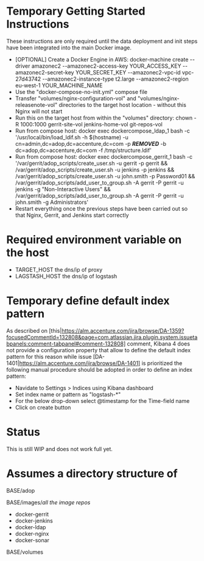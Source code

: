 # Temporary Getting Started Instructions

These instructions are only required until the data deployment and init steps have been integrated into the main Docker image.

- [OPTIONAL] Create a Docker Engine in AWS: docker-machine create --driver amazonec2 --amazonec2-access-key YOUR\_ACCESS\_KEY --amazonec2-secret-key YOUR\_SECRET\_KEY --amazonec2-vpc-id vpc-27d43742 --amazonec2-instance-type t2.large --amazonec2-region eu-west-1 YOUR\_MACHINE\_NAME
- Use the "docker-compose-no-init.yml" compose file 
- Transfer "volumes/nginx-configuration-vol" and "volumes/nginx-releasenote-vol" directories to the target host location - without this Nginx will not start
- Run this on the target host from within the "volumes" directory: chown -R 1000:1000 gerrit-site-vol jenkins-home-vol git-repos-vol
- Run from compose host: docker exec dockercompose\_ldap\_1 bash -c '/usr/local/bin/load\_ldif.sh -h $(hostname) -u cn=admin,dc=adop,dc=accenture,dc=com -p ***REMOVED*** -b dc=adop,dc=accenture,dc=com -f /tmp/structure.ldif'
- Run from compose host: docker exec dockercompose\_gerrit\_1 bash -c '/var/gerrit/adop\_scripts/create\_user.sh -u gerrit -p gerrit && /var/gerrit/adop\_scripts/create\_user.sh -u jenkins -p jenkins && /var/gerrit/adop\_scripts/create\_user.sh -u john.smith -p Password01 && /var/gerrit/adop\_scripts/add\_user\_to\_group.sh -A gerrit -P gerrit -u jenkins -g "Non-Interactive Users" && /var/gerrit/adop\_scripts/add\_user\_to\_group.sh -A gerrit -P gerrit -u john.smith -g Administrators'
- Restart everything once the previous steps have been carried out so that Nginx, Gerrit, and Jenkins start correctly

# Required environment variable on the host

- TARGET_HOST the dns/ip of proxy
- LAGSTASH_HOST the dns/ip of logstash

# Temporary define default index pattern

As described on [this|https://alm.accenture.com/jira/browse/DA-1359?focusedCommentId=132808&page=com.atlassian.jira.plugin.system.issuetabpanels:comment-tabpanel#comment-132808] comment, Kibana 4 does not provide a configuration property that allow to define the default index pattern for this reason while issue [DA-1401|https://alm.accenture.com/jira/browse/DA-1401] is prioritized the following manual procedure should be adopted in order to define an index pattern:

- Navidate to Settings > Indices using Kibana dashboard
- Set index name or pattern as "logstash-*"
- For the below drop-down select @timestamp for the Time-field name
- Click on create button

# Status

This is still WIP and does not work full yet.

# Assumes a directory structure of

BASE/adop

BASE/images/*all the image repos*
-  docker-gerrit
-  docker-jenkins
-  docker-ldap
-  docker-nginx
-  docker-sonar

BASE/volumes
